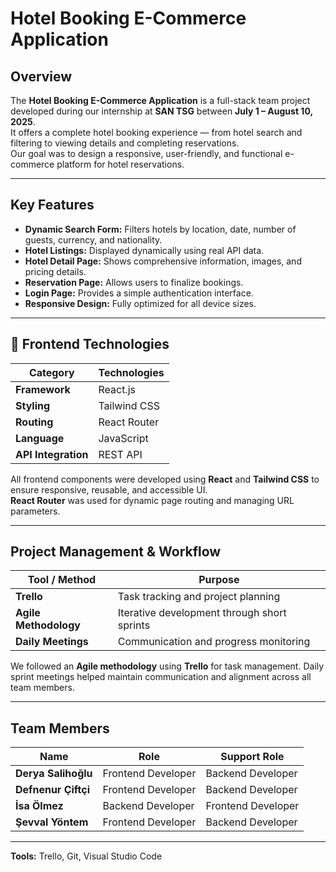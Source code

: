 #  Hotel Booking E-Commerce Application

##  Overview
The **Hotel Booking E-Commerce Application** is a full-stack team project developed during our internship at **SAN TSG** between **July 1 – August 10, 2025**.  
It offers a complete hotel booking experience — from hotel search and filtering to viewing details and completing reservations.  
Our goal was to design a responsive, user-friendly, and functional e-commerce platform for hotel reservations.

---

##  Key Features
-  **Dynamic Search Form:** Filters hotels by location, date, number of guests, currency, and nationality.  
-  **Hotel Listings:** Displayed dynamically using real API data.  
-  **Hotel Detail Page:** Shows comprehensive information, images, and pricing details.  
-  **Reservation Page:** Allows users to finalize bookings.  
-  **Login Page:** Provides a simple authentication interface.  
-  **Responsive Design:** Fully optimized for all device sizes.

---

## 🧩 Frontend Technologies
| Category | Technologies |
|-----------|---------------|
| **Framework** | React.js |
| **Styling** | Tailwind CSS |
| **Routing** | React Router |
| **Language** | JavaScript |
| **API Integration** | REST API |

All frontend components were developed using **React** and **Tailwind CSS** to ensure responsive, reusable, and accessible UI.  
**React Router** was used for dynamic page routing and managing URL parameters.

---

##  Project Management & Workflow
| Tool / Method | Purpose |
|----------------|----------|
| **Trello** | Task tracking and project planning |
| **Agile Methodology** | Iterative development through short sprints |
| **Daily Meetings** | Communication and progress monitoring |

We followed an **Agile methodology** using **Trello** for task management. Daily sprint meetings helped maintain communication and alignment across all team members.

---
##  Team Members
| Name | Role | Support Role |
|------|------| --------|
| **Derya Salihoğlu** | Frontend Developer | Backend Developer |
| **Defnenur Çiftçi** | Frontend Developer | Backend Developer |
| **İsa Ölmez** | Backend Developer | Frontend Developer |
| **Şevval Yöntem** | Frontend Developer | Backend Developer |

---
**Tools:** Trello, Git, Visual Studio Code
